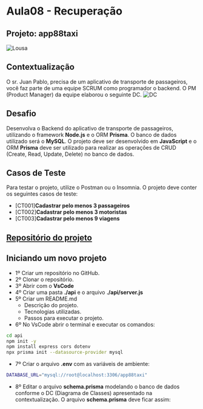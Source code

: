 # Aula08 - Recuperação
## Projeto: app88taxi
![Lousa](./lousa.png)
## Contextualização
O sr. Juan Pablo, precisa de um aplicativo de transporte de passageiros, você faz parte de uma equipe SCRUM como programador o backend. O PM (Product Manager) da equipe elaborou o seguinte DC.
![DC](./dc.png)

## Desafio
Desenvolva o Backend do aplicativo de transporte de passageiros, utilizando o framework **Node.js** e o ORM **Prisma**. O banco de dados utilizado será o **MySQL**. O projeto deve ser desenvolvido em **JavaScript** e o ORM **Prisma** deve ser utilizado para realizar as operações de CRUD (Create, Read, Update, Delete) no banco de dados.

## Casos de Teste
Para testar o projeto, utilize o Postman ou o Insomnia. O projeto deve conter os seguintes casos de teste:
- [CT001]**Cadastrar pelo menos 3 passageiros**
- [CT002]**Cadastrar pelo menos 3 motoristas**
- [CT003]**Cadastrar pelo menos 9 viagens**

## [Repositório do projeto](https://github.com/wellifabio/seduc-3des-pbe2-app88taxi-2025.git)

## Iniciando um novo projeto
- 1º Criar um repositório no GitHub.
- 2º Clonar o repositório.
- 3º Abrir com o **VsCode**
- 4º Criar uma pasta **./api** e o arquivo **./api/server.js**
- 5º Criar um README.md
    - Descrição do projeto.
    - Tecnologias utilizadas.
    - Passos para executar o projeto.
- 6º No VsCode abrir o terminal e executar os comandos:
```bash
cd api
npm init -y
npm install express cors dotenv
npx prisma init --datasource-provider mysql
```
- 7º Criar o arquivo **.env** com as variáveis de ambiente:
```bash
DATABASE_URL="mysql://root@localhost:3306/app88taxi"
```
- 8º Editar o arquivo **schema.prisma** modelando o banco de dados conforme o DC (Diagrama de Classes) apresentado na contextualização. O arquivo **schema.prisma** deve ficar assim:
```js